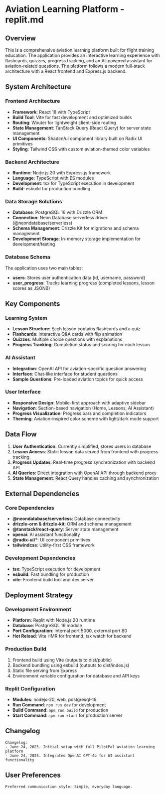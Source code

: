 # Aviation Learning Platform - replit.md

## Overview

This is a comprehensive aviation learning platform built for flight training education. The application provides an interactive learning experience with flashcards, quizzes, progress tracking, and an AI-powered assistant for aviation-related questions. The platform follows a modern full-stack architecture with a React frontend and Express.js backend.

## System Architecture

### Frontend Architecture
- **Framework**: React 18 with TypeScript
- **Build Tool**: Vite for fast development and optimized builds
- **Routing**: Wouter for lightweight client-side routing
- **State Management**: TanStack Query (React Query) for server state management
- **UI Components**: Shadcn/ui component library built on Radix UI primitives
- **Styling**: Tailwind CSS with custom aviation-themed color variables

### Backend Architecture
- **Runtime**: Node.js 20 with Express.js framework
- **Language**: TypeScript with ES modules
- **Development**: tsx for TypeScript execution in development
- **Build**: esbuild for production bundling

### Data Storage Solutions
- **Database**: PostgreSQL 16 with Drizzle ORM
- **Connection**: Neon Database serverless driver (@neondatabase/serverless)
- **Schema Management**: Drizzle Kit for migrations and schema management
- **Development Storage**: In-memory storage implementation for development/testing

### Database Schema
The application uses two main tables:
- **users**: Stores user authentication data (id, username, password)
- **user_progress**: Tracks learning progress (completed lessons, lesson scores as JSONB)

## Key Components

### Learning System
- **Lesson Structure**: Each lesson contains flashcards and a quiz
- **Flashcards**: Interactive Q&A cards with flip animation
- **Quizzes**: Multiple choice questions with explanations
- **Progress Tracking**: Completion status and scoring for each lesson

### AI Assistant
- **Integration**: OpenAI API for aviation-specific question answering
- **Interface**: Chat-like interface for student questions
- **Sample Questions**: Pre-loaded aviation topics for quick access

### User Interface
- **Responsive Design**: Mobile-first approach with adaptive sidebar
- **Navigation**: Section-based navigation (Home, Lessons, AI Assistant)
- **Progress Visualization**: Progress bars and completion indicators
- **Theming**: Aviation-inspired color scheme with light/dark mode support

## Data Flow

1. **User Authentication**: Currently simplified, stores users in database
2. **Lesson Access**: Static lesson data served from frontend with progress tracking
3. **Progress Updates**: Real-time progress synchronization with backend API
4. **AI Queries**: Direct integration with OpenAI API through backend proxy
5. **State Management**: React Query handles caching and synchronization

## External Dependencies

### Core Dependencies
- **@neondatabase/serverless**: Database connectivity
- **drizzle-orm & drizzle-kit**: ORM and schema management
- **@tanstack/react-query**: Server state management
- **openai**: AI assistant functionality
- **@radix-ui/***: UI component primitives
- **tailwindcss**: Utility-first CSS framework

### Development Dependencies
- **tsx**: TypeScript execution for development
- **esbuild**: Fast bundling for production
- **vite**: Frontend build tool and dev server

## Deployment Strategy

### Development Environment
- **Platform**: Replit with Node.js 20 runtime
- **Database**: PostgreSQL 16 module
- **Port Configuration**: Internal port 5000, external port 80
- **Hot Reload**: Vite HMR for frontend, tsx watch for backend

### Production Build
1. Frontend build using Vite (outputs to dist/public)
2. Backend bundling using esbuild (outputs to dist/index.js)
3. Static file serving from Express
4. Environment variable configuration for database and API keys

### Replit Configuration
- **Modules**: nodejs-20, web, postgresql-16
- **Run Command**: `npm run dev` for development
- **Build Command**: `npm run build` for production
- **Start Command**: `npm run start` for production server

## Changelog

```
Changelog:
- June 24, 2025. Initial setup with full PilotPal aviation learning platform
- June 24, 2025. Integrated OpenAI GPT-4o for AI assistant functionality
```

## User Preferences

```
Preferred communication style: Simple, everyday language.
```